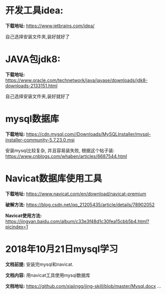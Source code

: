 开发工具idea:
==============
**下载地址:**
https://www.jetbrains.com/idea/

自己选择安装文件夹,装好就好了


JAVA包jdk8:
=============
**下载地址:**
https://www.oracle.com/technetwork/java/javase/downloads/jdk8-downloads-2133151.html

自己选择安装文件夹,装好就好了


mysql数据库
============
**下载地址:**
https://cdn.mysql.com//Downloads/MySQLInstaller/mysql-installer-community-5.7.23.0.msi

安装mysql比较复杂, 并且容易装失败, 根据这个帖子装: https://www.cnblogs.com/whaben/articles/6687544.html

Navicat数据库使用工具
====================
**下载地址:**
https://www.navicat.com/en/download/navicat-premium

**破解方法:**
https://blog.csdn.net/qq_21205435/article/details/78902052

**Navicat使用方法:**
https://jingyan.baidu.com/album/c33e3f48d1c30fea15cbb5b4.html?picindex=1


2018年10月21日mysql学习
======================
**文档前提:**
安装完mysql和navicat.

**文档内容:**
用navicat工具使用mysql数据库

**文档地址:**
https://github.com/xiajingg/jing-skill/blob/master/Mysql.docx
...